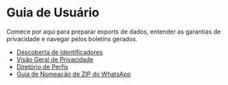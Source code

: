# Guia de Usuário

Comece por aqui para preparar exports de dados, entender as garantias de privacidade e navegar pelos boletins gerados.

- [Descoberta de Identificadores](../../en/user-guide/discover.md)
- [Visão Geral de Privacidade](../../en/user-guide/privacy.md)
- [Diretório de Perfis](../../en/user-guide/profiles.md)
- [Guia de Nomeação de ZIP do WhatsApp](../../en/user-guide/zip-naming.md)
